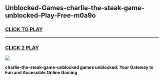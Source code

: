 
## Unblocked-Games-charlie-the-steak-game-unblocked-Play-Free-m0a9o
<h3>
<a href="https://premium76.site?title=charlie-the-steak-game-unblocked&ref=09A">CLICK TO PLAY</a></h3>
<hr>

<h3>
<a href="https://premium76.site?title=charlie-the-steak-game-unblocked&ref=09A">CLICK 2 PLAY</a>
  
</h3>

<a href="https://premium76.site?title=charlie-the-steak-game-unblocked&ref=09A"><img src="https://clearcache.store/games.png"></a>


**charlie-the-steak-game-unblocked games unblocked: Your Gateway to Fun and Accessible Online Gaming**
